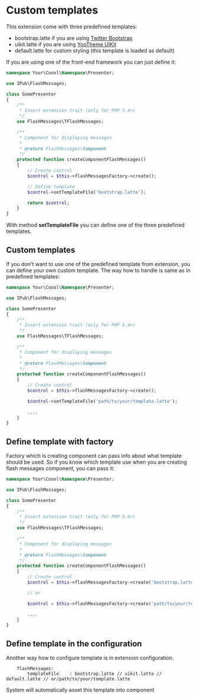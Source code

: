 # Custom templates

This extension come with three predefined templates:

* bootstrap.latte if you are using [Twitter Bootstrap](http://getbootstrap.com/)
* uikit.latte if you are using [YooTheme UIKit](http://getuikit.com/)
* default.latte for custom styling (this template is loaded as default)

If you are using one of the front-end framework you can just define it:

```php
namespace Your\Coool\Namespace\Presenter;

use IPub\FlashMessages;

class SomePresenter
{
	/**
	 * Insert extension trait (only for PHP 5.4+)
	 */
	use FlashMessages\TFlashMessages;

	/**
	 * Component for displaying messages
	 *
	 * @return FlashMessages\Component
	 */
	protected function createComponentFlashMessages()
	{
		// Create control
		$control = $this->flashMessagesFactory->create();

		// Define template
		$control->setTemplateFile('bootstrap.latte');

		return $control;
	}
}
```

With method **setTemplateFile** you can define one of the three predefined templates.

## Custom templates

If you don't want to use one of the predefined template from extension, you can define your own custom template. The way how to handle is same as in predefined templates:

```php
namespace Your\Coool\Namespace\Presenter;

use IPub\FlashMessages;

class SomePresenter
{
	/**
	 * Insert extension trait (only for PHP 5.4+)
	 */
	use FlashMessages\TFlashMessages;

	/**
	 * Component for displaying messages
	 *
	 * @return FlashMessages\Component
	 */
	protected function createComponentFlashMessages()
	{
		// Create control
		$control = $this->flashMessagesFactory->create();

		$control->setTemplateFile('path/to/your/template.latte');
		
		....
	}
}
```

## Define template with factory

Factory which is creating component can pass info about what template should be used. So if you know which template use when you are creating flash messages component, you can pass it:

```php
namespace Your\Coool\Namespace\Presenter;

use IPub\FlashMessages;

class SomePresenter
{
	/**
	 * Insert extension trait (only for PHP 5.4+)
	 */
	use FlashMessages\TFlashMessages;

	/**
	 * Component for displaying messages
	 *
	 * @return FlashMessages\Component
	 */
	protected function createComponentFlashMessages()
	{
		// Create control
		$control = $this->flashMessagesFactory->create('bootstrap.latte');

		// or

		$control = $this->flashMessagesFactory->create('path/to/your/template.latte');

		....
	}
}
```

## Define template in the configuration

Another way how to configure template is in extension configuration.

```neon
	flashMessages:
		templateFile	: bootstrap.latte // uikit.latte // default.latte // or/path/to/your/template.latte
```

System will automatically asset this template into component 

